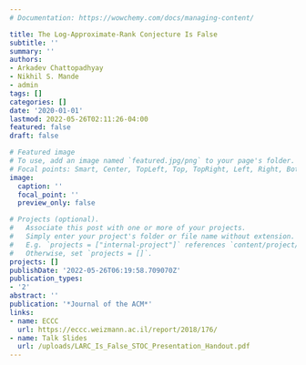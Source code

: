 ```yaml
---
# Documentation: https://wowchemy.com/docs/managing-content/

title: The Log-Approximate-Rank Conjecture Is False
subtitle: ''
summary: ''
authors:
- Arkadev Chattopadhyay
- Nikhil S. Mande
- admin
tags: []
categories: []
date: '2020-01-01'
lastmod: 2022-05-26T02:11:26-04:00
featured: false
draft: false

# Featured image
# To use, add an image named `featured.jpg/png` to your page's folder.
# Focal points: Smart, Center, TopLeft, Top, TopRight, Left, Right, BottomLeft, Bottom, BottomRight.
image:
  caption: ''
  focal_point: ''
  preview_only: false

# Projects (optional).
#   Associate this post with one or more of your projects.
#   Simply enter your project's folder or file name without extension.
#   E.g. `projects = ["internal-project"]` references `content/project/deep-learning/index.md`.
#   Otherwise, set `projects = []`.
projects: []
publishDate: '2022-05-26T06:19:58.709070Z'
publication_types:
- '2'
abstract: ''
publication: '*Journal of the ACM*'
links:
- name: ECCC
  url: https://eccc.weizmann.ac.il/report/2018/176/
- name: Talk Slides
  url: /uploads/LARC_Is_False_STOC_Presentation_Handout.pdf
---
```

